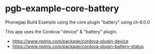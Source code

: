 # pgb-example-core-battery

Phonegap Build Example using the core plugin "battery" using cli-6.0.0

This app uses the Cordova "device" & "battery" plugin.

* https://www.npmjs.com/package/cordova-plugin-device
* https://www.npmjs.com/package/cordova-plugin-battery-status
